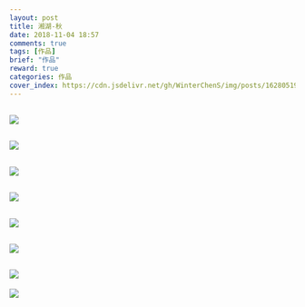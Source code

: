 ```yaml
---
layout: post
title: 湘湖-秋
date: 2018-11-04 18:57
comments: true
tags: [作品]
brief: "作品"
reward: true
categories: 作品
cover_index: https://cdn.jsdelivr.net/gh/WinterChenS/img/posts/1628051907981764.jpg
---
```


![](https://cdn.jsdelivr.net/gh/WinterChenS/img/posts/1628051909314348.jpg)
---

![](https://cdn.jsdelivr.net/gh/WinterChenS/img/posts/1628051911026187.jpg)
---

![](https://cdn.jsdelivr.net/gh/WinterChenS/img/posts/1628051912508247.jpg)
---

![](https://cdn.jsdelivr.net/gh/WinterChenS/img/posts/1628051913299502.jpg)
---

![](https://cdn.jsdelivr.net/gh/WinterChenS/img/posts/1628051913928320.jpg)
---

![](https://cdn.jsdelivr.net/gh/WinterChenS/img/posts/1628051716354893.jpg)
---

![](https://cdn.jsdelivr.net/gh/WinterChenS/img/posts/1628051718056749.jpg)
---

![](https://cdn.jsdelivr.net/gh/WinterChenS/img/posts/1628051915791203.jpg)

